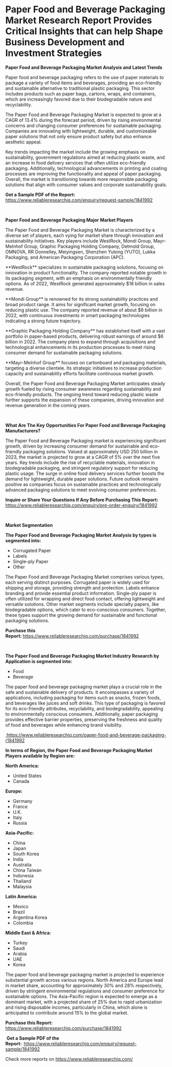 <p><h1>Paper Food and Beverage Packaging Market Research Report Provides Critical Insights that can help Shape Business Development and Investment Strategies</h1></p><p><strong>Paper Food and Beverage Packaging Market Analysis and Latest Trends</strong></p>
<p><p>Paper food and beverage packaging refers to the use of paper materials to package a variety of food items and beverages, providing an eco-friendly and sustainable alternative to traditional plastic packaging. This sector includes products such as paper bags, cartons, wraps, and containers, which are increasingly favored due to their biodegradable nature and recyclability.</p><p>The Paper Food and Beverage Packaging Market is expected to grow at a CAGR of 13.4% during the forecast period, driven by rising environmental concerns and changing consumer preferences for sustainable packaging. Companies are innovating with lightweight, durable, and customizeable paper solutions that not only ensure product safety but also enhance aesthetic appeal. </p><p>Key trends impacting the market include the growing emphasis on sustainability, government regulations aimed at reducing plastic waste, and an increase in food delivery services that often utilize eco-friendly packaging. Additionally, technological advancements in printing and coating processes are improving the functionality and appeal of paper packaging. Overall, the market is transitioning towards more responsible packaging solutions that align with consumer values and corporate sustainability goals.</p></p>
<p><strong>Get a Sample PDF of the Report:&nbsp;</strong> <a href="https://www.reliableresearchiq.com/enquiry/request-sample/1841992?utm_campaign=3073&utm_medium=2&utm_source=Github&utm_content=ia&utm_term=26032025&utm_id=paper-food-and-beverage-packaging">https://www.reliableresearchiq.com/enquiry/request-sample/1841992</a></p>
<p>&nbsp;</p>
<p><strong>Paper Food and Beverage Packaging Major Market Players</strong></p>
<p><p>The Paper Food and Beverage Packaging Market is characterized by a diverse set of players, each vying for market share through innovation and sustainability initiatives. Key players include WestRock, Mondi Group, Mayr-Melnhof Group, Graphic Packaging Holding Company, Detmold Group, OMNOVA, RR Donnelley, Meiyingsen, Shenzhen Yutong (YUTO), Lukka Packaging, and American Packaging Corporation (APC).</p><p>**WestRock** specializes in sustainable packaging solutions, focusing on innovation in product functionality. The company reported notable growth in its packaging segment, with an emphasis on environmentally friendly options. As of 2022, WestRock generated approximately $18 billion in sales revenue.</p><p>**Mondi Group** is renowned for its strong sustainability practices and broad product range. It aims for significant market growth, focusing on reducing plastic use. The company reported revenue of about $8 billion in 2022, with continuous investments in smart packaging technologies indicating a strong future trajectory.</p><p>**Graphic Packaging Holding Company** has established itself with a vast portfolio in paper-based products, delivering robust earnings of around $6 billion in 2022. The company plans to expand through acquisitions and technological enhancements in its production processes to meet rising consumer demand for sustainable packaging solutions.</p><p>**Mayr-Melnhof Group** focuses on cartonboard and packaging materials, targeting a diverse clientele. Its strategic initiatives to increase production capacity and sustainability efforts facilitate continuous market growth.</p><p>Overall, the Paper Food and Beverage Packaging Market anticipates steady growth fueled by rising consumer awareness regarding sustainability and eco-friendly products. The ongoing trend toward reducing plastic waste further supports the expansion of these companies, driving innovation and revenue generation in the coming years.</p></p>
<p>&nbsp;</p>
<p><strong>What Are The Key Opportunities For Paper Food and Beverage Packaging Manufacturers?</strong></p>
<p><p>The Paper Food and Beverage Packaging market is experiencing significant growth, driven by increasing consumer demand for sustainable and eco-friendly packaging solutions. Valued at approximately USD 250 billion in 2023, the market is projected to grow at a CAGR of 5% over the next five years. Key trends include the rise of recyclable materials, innovation in biodegradable packaging, and stringent regulatory support for reducing plastic usage. The surge in online food delivery services further boosts the demand for lightweight, durable paper solutions. Future outlook remains positive as companies focus on sustainable practices and technologically advanced packaging solutions to meet evolving consumer preferences.</p></p>
<p><strong>Inquire or Share Your Questions If Any Before Purchasing This Report:</strong> <a href="https://www.reliableresearchiq.com/enquiry/pre-order-enquiry/1841992?utm_campaign=3073&utm_medium=2&utm_source=Github&utm_content=ia&utm_term=26032025&utm_id=paper-food-and-beverage-packaging">https://www.reliableresearchiq.com/enquiry/pre-order-enquiry/1841992</a></p>
<p>&nbsp;</p>
<p><strong>Market Segmentation</strong></p>
<p><strong>The Paper Food and Beverage Packaging Market Analysis by types is segmented into:</strong></p>
<p><ul><li>Corrugated Paper</li><li>Labels</li><li>Single-ply Paper</li><li>Other</li></ul></p>
<p><p>The Paper Food and Beverage Packaging Market comprises various types, each serving distinct purposes. Corrugated paper is widely used for shipping and storage, providing strength and protection. Labels enhance branding and provide essential product information. Single-ply paper is often utilized for wrapping and direct food contact, offering lightweight and versatile solutions. Other market segments include specialty papers, like biodegradable options, which cater to eco-conscious consumers. Together, these types support the growing demand for sustainable and functional packaging solutions.</p></p>
<p><strong>Purchase this Report:&nbsp;</strong><a href="https://www.reliableresearchiq.com/purchase/1841992?utm_campaign=3073&utm_medium=2&utm_source=Github&utm_content=ia&utm_term=26032025&utm_id=paper-food-and-beverage-packaging">https://www.reliableresearchiq.com/purchase/1841992</a></p>
<p>&nbsp;</p>
<p><strong>The Paper Food and Beverage Packaging Market Industry Research by Application is segmented into:</strong></p>
<p><ul><li>Food</li><li>Beverage</li></ul></p>
<p><p>The paper food and beverage packaging market plays a crucial role in the safe and sustainable delivery of products. It encompasses a variety of applications, including packaging for items such as snacks, frozen foods, and beverages like juices and soft drinks. This type of packaging is favored for its eco-friendly attributes, recyclability, and biodegradability, appealing to environmentally conscious consumers. Additionally, paper packaging provides effective barrier properties, preserving the freshness and quality of food and beverages while enhancing brand visibility.</p></p>
<p><a href="https://www.reliableresearchiq.com/paper-food-and-beverage-packaging-r1841992?utm_campaign=3073&utm_medium=2&utm_source=Github&utm_content=ia&utm_term=26032025&utm_id=paper-food-and-beverage-packaging">&nbsp;https://www.reliableresearchiq.com/paper-food-and-beverage-packaging-r1841992</a></p>
<p><strong>In terms of Region, the Paper Food and Beverage Packaging Market Players available by Region are:</strong></p>
<p>
    <p> <strong> North America: </strong>
        <ul>
            <li>United States</li>
            <li>Canada</li>
        </ul>
        </p> 
    <p> <strong> Europe: </strong>
        <ul>
            <li>Germany</li>
            <li>France</li>
            <li>U.K.</li>
            <li>Italy</li>
            <li>Russia</li>
        </ul>
        </p> 
    <p> <strong> Asia-Pacific: </strong>
        <ul>
            <li>China</li>
            <li>Japan</li>
            <li>South Korea</li>
            <li>India</li>
            <li>Australia</li>
            <li>China Taiwan</li>
            <li>Indonesia</li>
            <li>Thailand</li>
            <li>Malaysia</li>
        </ul>
        </p> 
    <p> <strong> Latin America: </strong>
        <ul>
            <li>Mexico</li>
            <li>Brazil</li>
            <li>Argentina Korea</li>
            <li>Colombia</li>
        </ul>
        </p> 
    <p> <strong> Middle East & Africa: </strong>
        <ul>
            <li>Turkey</li>
            <li>Saudi</li>
            <li>Arabia</li>
            <li>UAE</li>
            <li>Korea</li>
        </ul>
    </p>
    </p>
<p><p>The paper food and beverage packaging market is projected to experience substantial growth across various regions. North America and Europe lead in market share, accounting for approximately 30% and 28% respectively, driven by stringent environmental regulations and consumer preference for sustainable options. The Asia-Pacific region is expected to emerge as a dominant market, with a projected share of 25% due to rapid urbanization and rising disposable incomes, particularly in China, which alone is anticipated to contribute around 15% to the global market.</p></p>
<p><strong>Purchase this Report: </strong><a href="https://www.reliableresearchiq.com/purchase/1841992?utm_campaign=3073&utm_medium=2&utm_source=Github&utm_content=ia&utm_term=26032025&utm_id=paper-food-and-beverage-packaging">https://www.reliableresearchiq.com/purchase/1841992</a></p>
<p>&nbsp;<strong>Get a Sample PDF of the Report:&nbsp;&nbsp;</strong><a href="https://www.reliableresearchiq.com/enquiry/request-sample/1841992?utm_campaign=3073&utm_medium=2&utm_source=Github&utm_content=ia&utm_term=26032025&utm_id=paper-food-and-beverage-packaging">https://www.reliableresearchiq.com/enquiry/request-sample/1841992</a></p>
<p><strong></strong></p>
<p>Check more reports on <a href="https://www.reliableresearchiq.com/?utm_campaign=3073&utm_medium=2&utm_source=Github&utm_content=ia&utm_term=26032025&utm_id=paper-food-and-beverage-packaging">https://www.reliableresearchiq.com/</a></p>